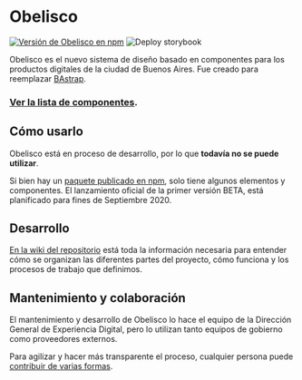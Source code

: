 # Obelisco
[![Versión de Obelisco en npm](https://img.shields.io/npm/v/@gcba/obelisco?label=Obelisco%20en%20npm&logo=npm)](https://www.npmjs.com/package/@gcba/obelisco)
![Deploy storybook](https://github.com/gcba/Obelisco/workflows/Deploy%20storybook/badge.svg?branch=master)

Obelisco es el nuevo sistema de diseño basado en componentes para los productos digitales de la ciudad de Buenos Aires.
Fue creado para reemplazar [BAstrap](https://github.com/gcba/bastrap).

### [Ver la lista de componentes](https://gcba.github.io/Obelisco/).

## Cómo usarlo

Obelisco está en proceso de desarrollo, por lo que **todavía no se puede utilizar**.

Si bien hay un [paquete publicado en npm](https://www.npmjs.com/package/@gcba/obelisco), solo tiene algunos elementos y componentes.
El lanzamiento oficial de la primer versión BETA, está planificado para fines de Septiembre 2020.

## Desarrollo

[En la wiki del repositorio](https://github.com/gcba/Obelisco/wiki) está toda la información necesaria para entender cómo se organizan las diferentes partes del proyecto, cómo funciona y los procesos de trabajo que definimos.


## Mantenimiento y colaboración

El mantenimiento y desarrollo de Obelisco lo hace el equipo de la Dirección General de Experiencia Digital, pero lo utilizan tanto equipos de gobierno como proveedores externos.

Para agilizar y hacer más transparente el proceso, cualquier persona puede [contribuir de varias formas](CONTRIBUTING.md).
